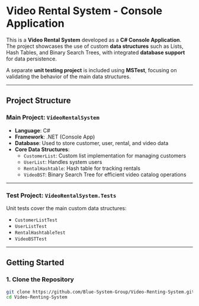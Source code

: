 # Video Rental System - Console Application

This is a **Video Rental System** developed as a **C# Console Application**.  
The project showcases the use of custom **data structures** such as Lists, Hash Tables, and Binary Search Trees, with integrated **database support** for data persistence.

A separate **unit testing project** is included using **MSTest**, focusing on validating the behavior of the main data structures.

---

## Project Structure

### Main Project: `VideoRentalSystem`

- **Language**: C#
- **Framework**: .NET (Console App)
- **Database**: Used to store customer, user, rental, and video data
- **Core Data Structures**:
  - `CustomerList`: Custom list implementation for managing customers
  - `UserList`: Handles system users
  - `RentalHashtable`: Hash table for tracking rentals
  - `VideoBST`: Binary Search Tree for efficient video catalog operations

---

### Test Project: `VideoRentalSystem.Tests`

Unit tests cover the main custom data structures:

- `CustomerListTest`
- `UserListTest`
- `RentalHashtableTest`
- `VideoBSTTest`

---

## Getting Started

### 1. Clone the Repository

```bash
git clone https://github.com/Blue-System-Group/Video-Renting-System.git
cd Video-Renting-System
